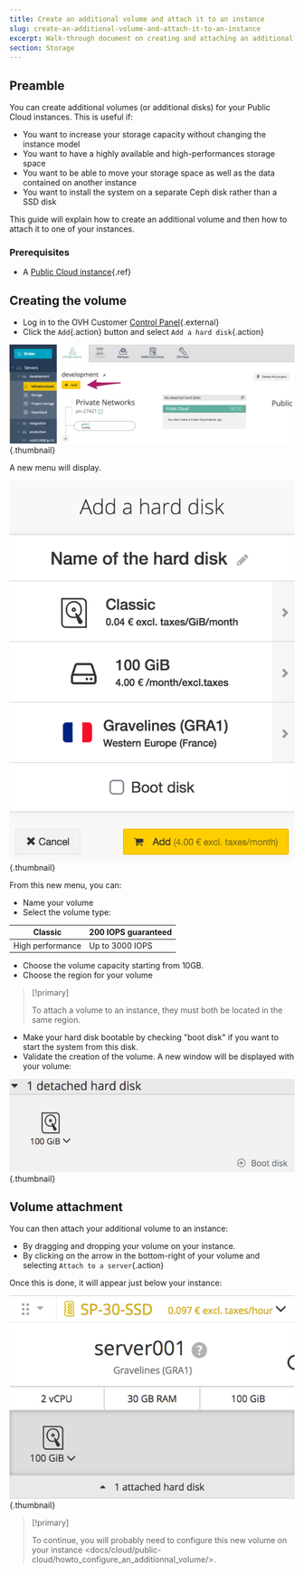 ```yaml
---
title: Create an additional volume and attach it to an instance
slug: create-an-additional-volume-and-attach-it-to-an-instance
excerpt: Walk-through document on creating and attaching an additional hard disk to a cloud server.
section: Storage
---
```



## Preamble
You can create additional volumes (or additional disks) for your Public Cloud instances. This is useful if:

- You want to increase your storage capacity without changing the instance model
- You want to have a highly available and high-performances storage space
- You want to be able to move your storage space as well as the data contained on another instance
- You want to install the system on a separate Ceph disk rather than a SSD disk

This guide will explain how to create an additional volume and then how to attach it to one of your instances.


### Prerequisites
- A [Public Cloud instance](../first_steps_start_my_first_server_within_3_minutes/guide.en-gb.md){.ref}


## Creating the volume
- Log in to the OVH Customer [Control Panel](https://www.ovh.com/manager/cloud/){.external}
- Click the `Add`{.action} button and select `Add a hard disk`{.action}

![public-cloud](images/2707.png){.thumbnail}

A new menu will display.

![public-cloud](images/2731.png){.thumbnail}


From this new menu, you can:

- Name your volume
- Select the volume type:

|Classic|200 IOPS guaranteed|
|---|---|
|High performance|Up to 3000 IOPS|

- Choose the volume capacity starting from 10GB.
- Choose the region for your volume


> [!primary]
>
> To attach a volume to an instance, they must both
> be located in the same region.
> 

- Make your hard disk bootable by checking "boot disk" if you want to start the system from this disk.
- Validate the creation of the volume.
A new window will be displayed with your volume:

![public-cloud](images/2732.png){.thumbnail}



## Volume attachment
You can then attach your additional volume to an instance:

- By dragging and dropping your volume on your instance.
- By clicking on the arrow in the bottom-right of your volume and selecting `Attach to a server`{.action}

Once this is done, it will appear just below your instance:


![public-cloud](images/2733.png){.thumbnail}



> [!primary]
>
> To continue, you will probably need to configure this
> new volume on your instance
> <docs/cloud/public-cloud/howto_configure_an_additionnal_volume/>.
> 